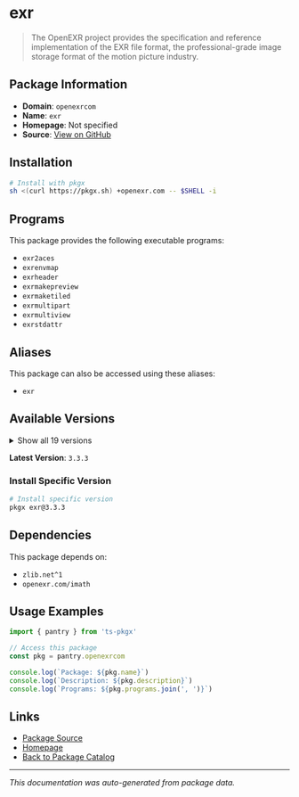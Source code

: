 # exr

> The OpenEXR project provides the specification and reference implementation of the EXR file format, the professional-grade image storage format of the motion picture industry.

## Package Information

- **Domain**: `openexrcom`
- **Name**: `exr`
- **Homepage**: Not specified
- **Source**: [View on GitHub](https://github.com/pkgxdev/pantry/tree/main/projects/openexr.com/package.yml)

## Installation

```bash
# Install with pkgx
sh <(curl https://pkgx.sh) +openexr.com -- $SHELL -i
```

## Programs

This package provides the following executable programs:

- `exr2aces`
- `exrenvmap`
- `exrheader`
- `exrmakepreview`
- `exrmaketiled`
- `exrmultipart`
- `exrmultiview`
- `exrstdattr`

## Aliases

This package can also be accessed using these aliases:

- `exr`

## Available Versions

<details>
<summary>Show all 19 versions</summary>

- `3.3.3`, `3.3.2`, `3.3.1`, `3.3.0`, `3.2.126`
- `3.2.4`, `3.2.3`, `3.2.2`, `3.2.1`, `3.2.0`
- `3.1.13`, `3.1.12`, `3.1.11`, `3.1.10`, `3.1.9`
- `3.1.8`, `3.1.7`, `3.1.6`, `2.5.10`

</details>

**Latest Version**: `3.3.3`

### Install Specific Version

```bash
# Install specific version
pkgx exr@3.3.3
```

## Dependencies

This package depends on:

- `zlib.net^1`
- `openexr.com/imath`

## Usage Examples

```typescript
import { pantry } from 'ts-pkgx'

// Access this package
const pkg = pantry.openexrcom

console.log(`Package: ${pkg.name}`)
console.log(`Description: ${pkg.description}`)
console.log(`Programs: ${pkg.programs.join(', ')}`)
```

## Links

- [Package Source](https://github.com/pkgxdev/pantry/tree/main/projects/openexr.com/package.yml)
- [Homepage](#)
- [Back to Package Catalog](../package-catalog.md)

---

*This documentation was auto-generated from package data.*
